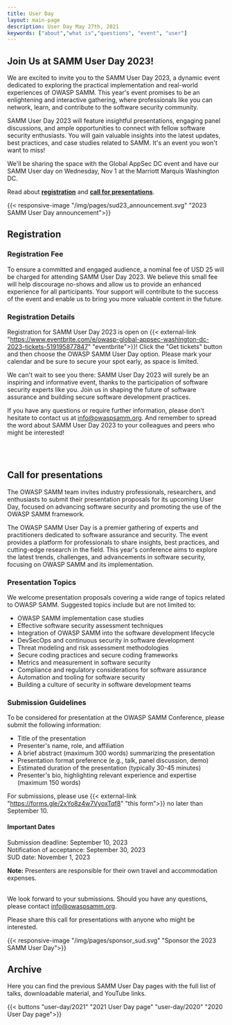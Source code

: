 ```yaml
---
title: User Day
layout: main-page
description: User Day May 27th, 2021
keywords: ["about","what is","questions", "event", "user"]
---
```


## Join Us at SAMM User Day 2023!

We are excited to invite you to the SAMM User Day 2023, a dynamic event dedicated to exploring the practical implementation and real-world experiences of OWASP SAMM. This year's event promises to be an enlightening and interactive gathering, where professionals like you can network, learn, and contribute to the software security community.

SAMM User Day 2023 will feature insightful presentations, engaging panel discussions, and ample opportunities to connect with fellow software security enthusiasts. You will gain valuable insights into the latest updates, best practices, and case studies related to SAMM. It's an event you won't want to miss!

We'll be sharing the space with the Global AppSec DC event and have our SAMM User day on Wednesday, Nov 1 at the Marriott Marquis Washington DC.

Read about <strong>[registration](#registration)</strong> and <strong>[call for presentations](#call)</strong>.

{{< responsive-image  "/img/pages/sud23_announcement.svg" "2023 SAMM User Day announcement">}}

## <a name="registration"></a>Registration

### Registration Fee

To ensure a committed and engaged audience, a nominal fee of USD 25 will be charged for attending SAMM User Day 2023. We believe this small fee will help discourage no-shows and allow us to provide an enhanced experience for all participants. Your support will contribute to the success of the event and enable us to bring you more valuable content in the future.

### Registration Details

Registration for SAMM User Day 2023 is open on {{< external-link "https://www.eventbrite.com/e/owasp-global-appsec-washington-dc-2023-tickets-519195877847" "eventbrite">}}! Click the "Get tickets" button and then choose the OWASP SAMM User Day option. Please mark your calendar and be sure to secure your spot early, as space is limited.

We can't wait to see you there: SAMM User Day 2023 will surely be an inspiring and informative event, thanks to the participation of software security experts like you. Join us in shaping the future of software assurance and building secure software development practices.

If you have any questions or require further information, please don't hesitate to contact us at info@owaspsamm.org. And remember to spread the word about SAMM User Day 2023 to your colleagues and peers who might be interested!

<br/><br/>

## <a name="call"></a>Call for presentations

The OWASP SAMM team invites industry professionals, researchers, and enthusiasts to submit their presentation proposals for its upcoming User Day, focused on advancing software security and promoting the use of the OWASP SAMM framework.

The OWASP SAMM User Day is a premier gathering of experts and practitioners dedicated to software assurance and security. The event provides a platform for professionals to share insights, best practices, and cutting-edge research in the field. This year's conference aims to explore the latest trends, challenges, and advancements in software security, focusing on OWASP SAMM and its implementation.


### Presentation Topics

We welcome presentation proposals covering a wide range of topics related to OWASP SAMM. Suggested topics include but are not limited to:
- OWASP SAMM implementation case studies
- Effective software security assessment techniques
- Integration of OWASP SAMM into the software development lifecycle
- DevSecOps and continuous security in software development
- Threat modeling and risk assessment methodologies
- Secure coding practices and secure coding frameworks
- Metrics and measurement in software security
- Compliance and regulatory considerations for software assurance
- Automation and tooling for software security
- Building a culture of security in software development teams


### Submission Guidelines

To be considered for presentation at the OWASP SAMM Conference, please submit the following information:
- Title of the presentation
- Presenter's name, role, and affiliation
- A brief abstract (maximum 300 words) summarizing the presentation
- Presentation format preference (e.g., talk, panel discussion, demo)
- Estimated duration of the presentation (typically 30-45 minutes)
- Presenter's bio, highlighting relevant experience and expertise (maximum 150 words)

For submissions, please use {{< external-link "https://forms.gle/2xYo8z4w7VyoxTqf8" "this form">}} no later than September 10. 

#### Important Dates
Submission deadline: September 10, 2023  
Notification of acceptance: September 30, 2023  
SUD date: November 1, 2023  

<strong>Note:</strong> Presenters are responsible for their own travel and accommodation expenses. 
<br/><br/>

We look forward to your submissions. Should you have any questions, please contact info@owaspsamm.org.

Please share this call for presentations with anyone who might be interested.

{{< responsive-image  "/img/pages/sponsor_sud.svg" "Sponsor the 2023 SAMM User Day">}}


## Archive

Here you can find the previous SAMM User Day pages with the full list of talks, downloadable material, and YouTube links.

{{< buttons "user-day/2021" "2021 User Day page" "user-day/2020" "2020 User Day page">}}
